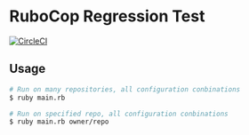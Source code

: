 RuboCop Regression Test
====

[![CircleCI](https://circleci.com/gh/pocke/rubocop-regression-test.svg?style=svg)](https://circleci.com/gh/pocke/rubocop-regression-test)


Usage
---

```bash
# Run on many repositories, all configuration conbinations
$ ruby main.rb

# Run on specified repo, all configuration conbinations
$ ruby main.rb owner/repo
```
